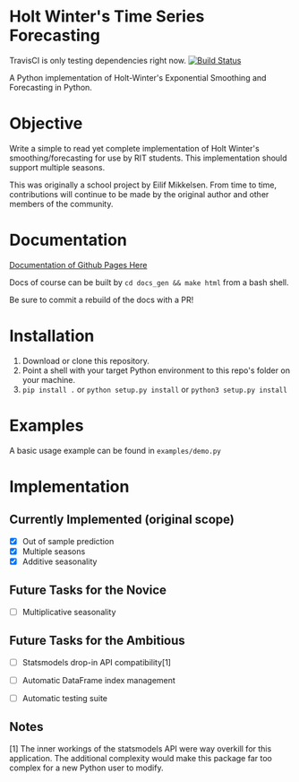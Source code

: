 # Holt Winter's Time Series Forecasting

TravisCI is only testing dependencies right now. 
[![Build Status](https://travis-ci.org/eilifm/holtwintersts.svg?branch=master)](https://travis-ci.org/eilifm/holtwintersts)

A Python implementation of Holt-Winter's Exponential Smoothing and Forecasting in Python.

# Objective
Write a simple to read yet complete implementation of Holt Winter's smoothing/forecasting
for use by RIT students. This implementation should support multiple seasons. 

This was originally a school project by Eilif Mikkelsen. From time to time, contributions will continue to be made by the 
original author and other members of the community. 

# Documentation
[Documentation of Github Pages Here](http://eilif.io/holtwintersts/)

Docs of course can be built by `cd docs_gen && make html` from a bash shell. 

Be sure to commit a rebuild of the docs with a PR!

# Installation
1. Download or clone this repository.
2. Point a shell with your target Python environment to this repo's folder on your machine.
3. `pip install .` or `python setup.py install` or `python3 setup.py install`

# Examples
A basic usage example can be found in `examples/demo.py`

# Implementation
## Currently Implemented (original scope)
- [x] Out of sample prediction
- [x] Multiple seasons 
- [x] Additive seasonality

## Future Tasks for the Novice
- [ ] Multiplicative seasonality

## Future Tasks for the Ambitious
- [ ] Statsmodels drop-in API compatibility[1]
- [ ] Automatic DataFrame index management
- [ ] Automatic testing suite


## Notes
[1] The inner workings of the statsmodels API were way overkill 
for this application. The additional complexity would make this package far
too complex for a new Python user to modify. 